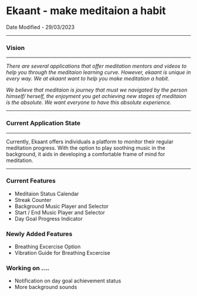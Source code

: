 # Ekaant - make meditaion a habit

Date Modified - 29/03/2023

---
### Vision
---
*There are several applications that offer meditation mentors and videos to help you through the meditaion learning curve. However, ekaant is unique in every way. We at ekaant want to help you make meditation a habit.* 

*We believe that meditaion is journey that must we navigated by the person himself/ herself, the enjoyment you get achieving new stages of meditaion is the absolute. We want everyone to have this absolute experience.* 


---
### Current Application State
---
 Currently, Ekaant offers individuals a platform to monitor their regular meditation progress. With the option to play soothing music in the background, it aids in developing a comfortable frame of mind for meditation.

---
### Current Features

- Meditaion Status Calendar
- Streak Counter
- Background Music Player and Selector 
- Start / End Music Player and Selector
- Day Goal Progress Indicator

### Newly Added Features

- Breathing Excercise Option
- Vibration Guide for Breathing Excercise

### Working on ....

- Notification on day goal achievement status
- More background sounds




